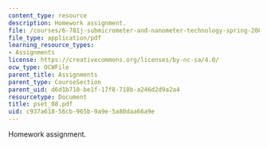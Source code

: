 ```yaml
---
content_type: resource
description: Homework assignment.
file: /courses/6-781j-submicrometer-and-nanometer-technology-spring-2006/c937a61856cb965b9a9e5a80daa66a9e_pset_08.pdf
file_type: application/pdf
learning_resource_types:
- Assignments
license: https://creativecommons.org/licenses/by-nc-sa/4.0/
ocw_type: OCWFile
parent_title: Assignments
parent_type: CourseSection
parent_uid: d6d1b710-be1f-17f8-718b-a246d2d9a2a4
resourcetype: Document
title: pset_08.pdf
uid: c937a618-56cb-965b-9a9e-5a80daa66a9e
---
```

Homework assignment.